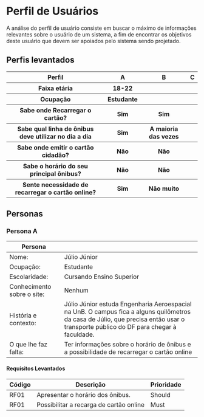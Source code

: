 # Perfil de Usuários

A análise do perfil de usuário consiste em buscar o máximo de informações relevantes sobre o usuário de um sistema, a fim de encontrar os objetivos deste usuário que devem ser apoiados pelo sistema sendo projetado.

## Perfis levantados

<table class="perfis">
	<tr>
		<th>Perfil</th>
		<th>A</th>
		<th>B</th>
        <th>C</th>
	</tr>
	<tr>
		<th>Faixa etária</th>
		<th>18-22</th>
		<th></th>
        <th></th>
	</tr>
    <tr>
		<th>Ocupação</th>
		<th>Estudante</th>
		<th></th>
        <th></th>
	</tr>
    <tr>
		<th>Sabe onde Recarregar o cartão?</th>
		<th>Sim</th>
		<th>Sim</th>
        <th></th>
	</tr>
    <tr>
		<th>Sabe qual linha de ônibus deve utilizar no dia a dia</th>
		<th>Sim</th>
		<th>A maioria das vezes</th>
        <th></th>
	</tr>
        <tr>
		<th>Sabe onde emitir o cartão cidadão?</th>
		<th>Não</th>
		<th>Não</th>
        <th></th>
	</tr>
        <tr>
		<th>Sabe o horário do seu principal ônibus?</th>
		<th>Não</th>
		<th>Não</th>
        <th></th>
	</tr>
        <tr>
		<th>Sente necessidade de recarregar o cartão online?</th>
		<th>Sim</th>
		<th>Não muito</th>
        <th></th>
	</tr>
</table>

## Personas

### Persona A
| Persona |  |
| --- | --- |
| Nome: | Júlio Júnior |
| Ocupação: | Estudante |
| Escolaridade: | Cursando Ensino Superior |
| Conhecimento sobre o site: | Nenhum |
| História e contexto: | Júlio Júnior estuda Engenharia Aeroespacial na UnB. O campus fica a alguns quilômetros da casa de Júlio, que precisa então usar o transporte público do DF para chegar à faculdade. |
| O que lhe faz falta: | Ter informações sobre o horário de ônibus e a possibilidade de recarregar o cartão online |

#### Requisitos Levantados
| Código | Descrição | Prioridade |
| --- | --- | --- |
| RF01 | Apresentar o horário dos ônibus. | Should |
| RF01 | Possibilitar a recarga de cartão online | Must |
